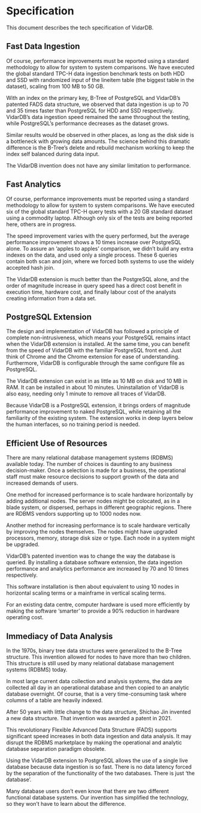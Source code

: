 # Specification

This document describes the tech specification of VidarDB.

## Fast Data Ingestion

Of course, performance improvements must be reported using a standard methodology to allow for system to system comparisons.  We have executed the global standard TPC-H data ingestion benchmark tests on both HDD and SSD with randomized input of the lineitem table (the biggest table in the dataset), scaling from 100 MB to 50 GB.

With an index on the primary key, B-Tree of PostgreSQL and VidarDB’s patented FADS data structure, we observed that data ingestion is up to 70 and 35 times faster than PostgreSQL for HDD and SSD respectively.  VidarDB’s data ingestion speed remained the same throughout the testing, while PostgreSQL’s performance decreases as the dataset grows.

Similar results would be observed in other places, as long as the disk side is a bottleneck with growing data amounts. The science behind this dramatic difference is the B-Tree’s delete and rebuild mechanism working to keep the index self balanced during data input.

The VidarDB invention does not have any similar limitation to performance.

## Fast Analytics

Of course, performance improvements must be reported using a standard methodology to allow for system to system comparisons.  We have executed six of the global standard TPC-H query tests with a 20 GB standard dataset using a commodity laptop. Although only six of the tests are being reported here, others are in progress. 

The speed improvement varies with the query performed, but the average performance improvement shows a 10 times increase over PostgreSQL alone.  To assure an ‘apples to apples’ comparison, we didn’t build any extra indexes on the data, and used only a single process.  These 6 queries contain both scan and join, where we forced both systems to use the widely accepted hash join. 

The VidarDB extension is much better than the PostgreSQL alone, and the order of magnitude increase in query speed has a direct cost benefit in execution time, hardware cost, and finally labour cost of the analysts creating information from a data set.

## PostgreSQL Extension

The design and implementation of VidarDB has followed a principle of complete non-intrusiveness, which means your PostgreSQL remains intact when the VidarDB extension is installed.  At the same time, you can benefit from the speed of VidarDB with the familiar PostgreSQL front end. Just think of Chrome and the Chrome extension for ease of understanding. Furthermore, VidarDB is configurable through the same configure file as PostgreSQL. 

The VidarDB extension can exist in as little as 10 MB on disk and 10 MB in RAM.  It can be installed in about 10 minutes. Uninstallation of VidarDB is also easy, needing only 1 minute to remove all traces of VidarDB.

Because VidarDB is a PostgreSQL extension, it brings orders of magnitude performance improvement to naked PostgreSQL, while retaining all the familiarity of the existing system.  The extension works in deep layers below the human interfaces, so no training period is needed.

## Efficient Use of Resources

There are many relational database management systems (RDBMS) available today. The number of choices is daunting to any business decision-maker.  Once a selection is made for a business, the operational staff must make resource decisions to support growth of the data and increased demands of users.

One method for increased performance is to scale hardware horizontally by adding additional nodes. The server nodes might be colocated, as in a blade system, or dispersed, perhaps in different geographic regions. There are RDBMS vendors supporting up to 1000 nodes now.

Another method for increasing performance is to scale hardware vertically by improving the nodes themselves. The nodes might have upgraded processors, memory, storage disk size or type.  Each node in a system might be upgraded.

VidarDB’s patented invention was to change the way the database is queried.  By installing a database software extension, the data ingestion performance and analytics performance are increased by 70 and 10 times respectively.

This software installation is then about equivalent to using 10 nodes in horizontal scaling terms or a mainframe in vertical scaling terms.

For an existing data centre, computer hardware is used more efficiently by making the software ‘smarter’ to provide a 90% reduction in hardware operating cost.

## Immediacy of Data Analysis

In the 1970s, binary tree data structures were generalized to the B-Tree structure. This invention allowed for nodes to have more than two children.  This structure is still used by many relational database management systems (RDBMS) today.

In most large current data collection and analysis systems, the data are collected all day in an operational database and then copied to an analytic database overnight. Of course, that is a very time-consuming task where columns of a table are heavily indexed.

After 50 years with little change to the data structure, Shichao Jin invented a new data structure. That invention was awarded a patent in 2021.

This revolutionary Flexible Advanced Data Structure (FADS) supports significant speed increases in both data ingestion and data analysis. It may disrupt the RDBMS marketplace by making the operational and analytic database separation paradigm obsolete.

Using the VidarDB extension to PostgreSQL allows the use of a single live database because data ingestion is so fast. There is no data latency forced by the separation of the functionality of the two databases. There is just ‘the database’.

Many database users don’t even know that there are two different functional database systems.  Our invention has simplified the technology, so they won’t have to learn about the difference.
